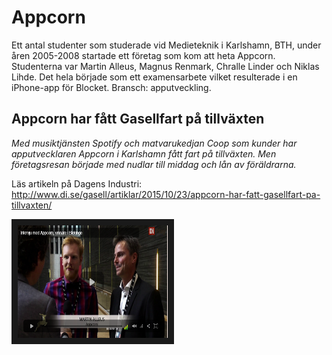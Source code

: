 # Appcorn
Ett antal studenter som studerade vid Medieteknik i Karlshamn, BTH, under åren 2005-2008 startade ett företag som kom att heta Appcorn.
Studenterna var Martin Alleus, Magnus Renmark, Chralle Linder och Niklas Lihde.
Det hela började som ett examensarbete vilket resulterade i en iPhone-app för Blocket.
Bransch: apputveckling.


## Appcorn har fått Gasellfart på tillväxten
*Med musiktjänsten Spotify och matvarukedjan Coop som kunder har apputvecklaren Appcorn i Karlshamn fått fart på tillväxten.
Men företagsresan började med nudlar till middag och lån av föräldrarna.*

Läs artikeln på Dagens Industri:
http://www.di.se/gasell/artiklar/2015/10/23/appcorn-har-fatt-gasellfart-pa-tillvaxten/


<a href="http://csp.screen9.com/video?auth=wzvnQ--7f-MtLKKMUdSs6AC2LL54VCWBi-5rKoj7sZKZ3EnxCrDXnzm0H64V1y9msUevfIP0gx7Sxw0nNEXrUFi0eObqhZJKk8_X8ZPEWsj63z3b_mo9SVjd4VSooznXj7_Loq10awIP2eT63FhxNnReLusCwC8ZjQjEqZHj20oTlEVJ1zoRZ8QTlWPdw1YueDWn1QdkQpuS_8n-ZPrmRjxidlf1utX9" target="_blank"><img src="https://raw.githubusercontent.com/dite-bth/alumner/master/appcorn/di-appcorn.png"
alt="Intervju med Appcorn" width="240" height="180" border="10" /></a>
